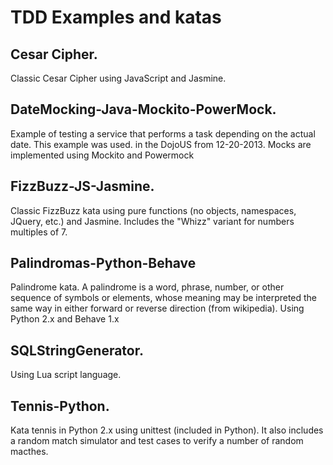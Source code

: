  TDD Examples and katas 
=========================================================


Cesar Cipher. 
-------------
Classic Cesar Cipher using JavaScript and Jasmine.


DateMocking-Java-Mockito-PowerMock.
-------------
Example of testing a service that performs a task depending on the actual date. This example was
used. in the DojoUS from 12-20-2013. 
Mocks are implemented using Mockito and Powermock


FizzBuzz-JS-Jasmine. 
-------------
Classic FizzBuzz kata using pure functions (no objects, namespaces, JQuery, etc.) and Jasmine.
Includes the "Whizz" variant for numbers multiples of 7.


Palindromas-Python-Behave
-------------
Palindrome kata. A  palindrome is a word, phrase, number, or other sequence of symbols or elements, whose meaning may be interpreted the same way in either forward or reverse direction (from wikipedia).
Using Python 2.x and Behave 1.x


SQLStringGenerator. 
-------------
Using Lua script language.


Tennis-Python.
-------------
Kata tennis in Python 2.x using unittest (included in Python).
It also includes a random match simulator and test cases to verify a number of random macthes.

